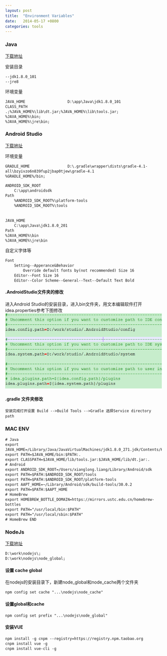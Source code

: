 ```yaml
---
layout: post
title:  "Environment Variables"
date:   2014-05-17 +0800
categories: tools
---
```



### Java
[下载地址](http://www.oracle.com/technetwork/java/javase/downloads/index.html)

安装目录
```
--jdk1.8.0_101
--jre8
```

环境变量
```
JAVA_HOME					D:\app\Java\jdk1.8.0_101
CLASS_PATH					.;%JAVA_HOME%\lib\dt.jar;%JAVA_HOME%\lib\tools.jar;
%JAVA_HOME%\bin;
%JAVA_HOME%\jre\bin;
```


### Android Studio
[下载地址](https://developer.android.google.cn/studio/index.html)

环境变量
```
GRADLE_HOME					D:\.gradle\wrapper\dists\gradle-4.1-all\bzyivzo6n839fup2jbap0tjew\gradle-4.1
%GRADLE_HOME%/bin;
```


```
ANDROID_SDK_ROOT
	C:\app\androidsdk
Path
	%ANDROID_SDK_ROOT%\platform-tools
	%ANDROID_SDK_ROOT%\tools


JAVA_HOME
	C:\app\Java\jdk1.8.0_201
Path
%JAVA_HOME%\bin
%JAVA_HOME%\jre\bin
```

自定义字体等
```
Font
	Setting--Apperance&Behavior
		Override default fonts by(not recommended) Size 16
	Editor--Font Size 16
	Editor--Color Scheme--General--Text--Default Text Bold
```




#### .AndroidStudio文件夹的修改
进入Android Studio的安装目录，进入bin文件夹，用文本编辑软件打开idea.properties参考下图修改
![](/assets/tools-img01.png)



#### .gradle 文件夹修改  
`安装完成打开设置 Build -->Build Tools -->Gradle 选择Service directory path`

### MAC ENV

```
# Java
export JAVA_HOME=/Library/Java/JavaVirtualMachines/jdk1.8.0_271.jdk/Contents/Home
export PATH=$JAVA_HOME/bin:$PATH:.
export CLASSPATH=$JAVA_HOME/lib/tools.jar:$JAVA_HOME/lib/dt.jar:.
# Android
export ANDROID_SDK_ROOT=/Users/xianglong.liang/Library/Android/sdk
export PATH=$PATH:$ANDROID_SDK_ROOT/tools
export PATH=$PATH:$ANDROID_SDK_ROOT/platform-tools
export AAPT_HOME=~/Library/Android/sdk/build-tools/30.0.2
export PATH=$PATH:$AAPT_HOME  
# HomeBrew
export HOMEBREW_BOTTLE_DOMAIN=https://mirrors.ustc.edu.cn/homebrew-bottles
export PATH="/usr/local/bin:$PATH"
export PATH="/usr/local/sbin:$PATH"
# HomeBrew END
```

### NodeJs
[下载地址](https://nodejs.org/en/)

```
D:\work\nodejs\;
D:\work\nodejs\node_global;
```

#### 设置 cache global
在nodejs的安装目录下，新建node_global和node_cache两个文件夹

```
npm config set cache "...\nodejs\node_cache"
```

#### 设置global和cache
```
npm config set prefix "...\nodejs\node_global"
```  
#### 安装VUE
```
npm install -g cnpm --registry=https://registry.npm.taobao.org 
cnpm install vue -g
cnpm install vue-cli -g
```



